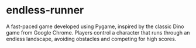 # endless-runner
A fast-paced game developed using Pygame, inspired by the classic Dino game from Google Chrome. Players control a character that runs through an endless landscape, avoiding obstacles and competing for high scores.
